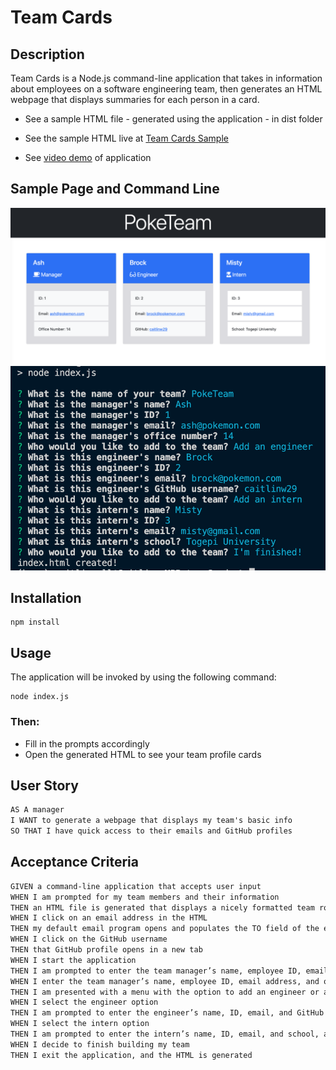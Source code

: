 # Team Cards
## Description

Team Cards is a Node.js command-line application that takes in information about employees on a software engineering team, then generates an HTML webpage that displays summaries for each person in a card.

* See a sample HTML file - generated using the application - in dist folder

* See the sample HTML live at [Team Cards Sample](https://caitlinw29.github.io/teamCards/dist/index.html)

* See [video demo](https://watch.screencastify.com/v/EYXXViX3DEsdolKzDaje) of application
## Sample Page and Command Line
![Sample page](./dist/img/teamCardsSS.png)
![Command line usage](./dist/img/command-lineSS.png)

## Installation
```
npm install
```

## Usage
The application will be invoked by using the following command:
```
node index.js
```
### Then:
* Fill in the prompts accordingly
* Open the generated HTML to see your team profile cards
## User Story

```md
AS A manager
I WANT to generate a webpage that displays my team's basic info
SO THAT I have quick access to their emails and GitHub profiles
```

## Acceptance Criteria

```md
GIVEN a command-line application that accepts user input
WHEN I am prompted for my team members and their information
THEN an HTML file is generated that displays a nicely formatted team roster based on user input
WHEN I click on an email address in the HTML
THEN my default email program opens and populates the TO field of the email with the address
WHEN I click on the GitHub username
THEN that GitHub profile opens in a new tab
WHEN I start the application
THEN I am prompted to enter the team manager’s name, employee ID, email address, and office number
WHEN I enter the team manager’s name, employee ID, email address, and office number
THEN I am presented with a menu with the option to add an engineer or an intern or to finish building my team
WHEN I select the engineer option
THEN I am prompted to enter the engineer’s name, ID, email, and GitHub username, and I am taken back to the menu
WHEN I select the intern option
THEN I am prompted to enter the intern’s name, ID, email, and school, and I am taken back to the menu
WHEN I decide to finish building my team
THEN I exit the application, and the HTML is generated
```
